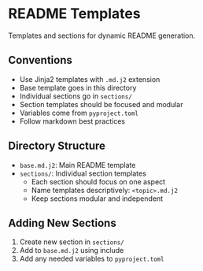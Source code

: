 # README Templates

Templates and sections for dynamic README generation.

## Conventions

- Use Jinja2 templates with `.md.j2` extension
- Base template goes in this directory
- Individual sections go in `sections/`
- Section templates should be focused and modular
- Variables come from `pyproject.toml`
- Follow markdown best practices

## Directory Structure

- `base.md.j2`: Main README template
- `sections/`: Individual section templates
  - Each section should focus on one aspect
  - Name templates descriptively: `<topic>.md.j2`
  - Keep sections modular and independent

## Adding New Sections

1. Create new section in `sections/`
2. Add to `base.md.j2` using include
3. Add any needed variables to `pyproject.toml`
